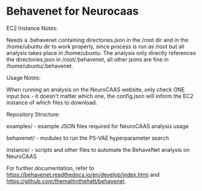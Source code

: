 # Behavenet for Neurocaas

EC2 Instance Notes:

Needs a .behavenet containing directories.json in the /root dir and in the /home/ubuntu dir to work properly, since process is run as /root but all analysis takes place in /home/ubuntu. The analysis only directly references the directories.json in /root/.behavenet, all other jsons are fine in /home/ubuntu/.behavenet.

Usage Notes:

When running an analysis on the NeuroCAAS website, only check ONE input box - it doesn't matter which one, the config.json will inform the EC2 instance of which files to download.

Repository Structure:

examples/ - example JSON files required for NeuroCAAS analysis usage

behavenet/ - modules to run the PS-VAE hyperparameter search

instance/ - scripts and other files to automate the BehaveNet analysis on NeuroCAAS


For further documentation, refer to https://behavenet.readthedocs.io/en/develop/index.html and https://github.com/themattinthehatt/behavenet.
